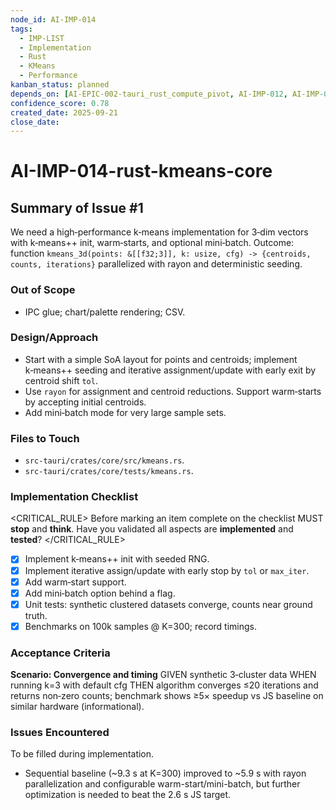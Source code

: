 ```yaml
---
node_id: AI-IMP-014
tags:
  - IMP-LIST
  - Implementation
  - Rust
  - KMeans
  - Performance
kanban_status: planned
depends_on: [AI-EPIC-002-tauri_rust_compute_pivot, AI-IMP-012, AI-IMP-013]
confidence_score: 0.78
created_date: 2025-09-21
close_date:
--- 
```


# AI-IMP-014-rust-kmeans-core

## Summary of Issue #1
We need a high‑performance k‑means implementation for 3‑dim vectors with k‑means++ init, warm‑starts, and optional mini‑batch. Outcome: function `kmeans_3d(points: &[[f32;3]], k: usize, cfg) -> {centroids, counts, iterations}` parallelized with rayon and deterministic seeding.

### Out of Scope 
- IPC glue; chart/palette rendering; CSV.

### Design/Approach  
- Start with a simple SoA layout for points and centroids; implement k‑means++ seeding and iterative assignment/update with early exit by centroid shift `tol`.
- Use `rayon` for assignment and centroid reductions. Support warm‑starts by accepting initial centroids.
- Add mini‑batch mode for very large sample sets.

### Files to Touch
- `src-tauri/crates/core/src/kmeans.rs`.
- `src-tauri/crates/core/tests/kmeans.rs`.

### Implementation Checklist

<CRITICAL_RULE>
Before marking an item complete on the checklist MUST **stop** and **think**. Have you validated all aspects are **implemented** and **tested**? 
</CRITICAL_RULE> 

- [x] Implement k‑means++ init with seeded RNG.
- [x] Implement iterative assign/update with early stop by `tol` or `max_iter`.
- [x] Add warm‑start support.
- [x] Add mini‑batch option behind a flag.
- [x] Unit tests: synthetic clustered datasets converge, counts near ground truth.
- [x] Benchmarks on 100k samples @ K=300; record timings.

### Acceptance Criteria
**Scenario: Convergence and timing**
GIVEN synthetic 3‑cluster data
WHEN running k=3 with default cfg
THEN algorithm converges ≤20 iterations and returns non‑zero counts; benchmark shows ≥5× speedup vs JS baseline on similar hardware (informational).

### Issues Encountered 
To be filled during implementation.

- Sequential baseline (~9.3 s at K=300) improved to ~5.9 s with rayon parallelization and configurable warm-start/mini-batch, but further optimization is needed to beat the 2.6 s JS target.

